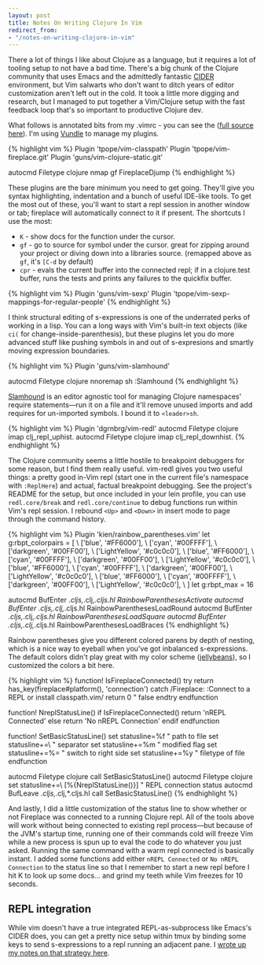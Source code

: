 ```yaml
---
layout: post
title: Notes On Writing Clojure In Vim
redirect_from:
- "/notes-on-writing-clojure-in-vim"
---
```


There a lot of things I like about Clojure as a language, but it requires a lot of tooling setup to not have a bad time. There's a big chunk of the Clojure community that uses Emacs and the admittedly fantastic [CIDER](https://github.com/clojure-emacs/cider) environment, but Vim salwarts who don't want to ditch years of editor customization aren't left out in the cold. It took a little more digging and research, but I managed to put together a Vim/Clojure setup with the fast feedback loop that's so important to productive Clojure dev.

What follows is annotated bits from my .vimrc - you can see the ([full source here](https://github.com/thegreatape/dot-files/blob/master/vimrc)). I'm using [Vundle](https://github.com/VundleVim/Vundle.vim) to manage my plugins.

{% highlight vim %}
Plugin 'tpope/vim-classpath'
Plugin 'tpope/vim-fireplace.git'
Plugin 'guns/vim-clojure-static.git'

autocmd Filetype clojure nmap <buffer> gf <Plug>FireplaceDjump
{% endhighlight %}

These plugins are the bare minimum you need to get going. They'll give you syntax highlighting, indentation and a bunch of useful IDE-like tools. To get the most out of these, you'll want to start a repl session in another window or tab; fireplace will automatically connect to it if present. The shortcuts I use the most:

* `K` - show docs for the function under the cursor.
* `gf` - go to source for symbol under the cursor. great for zipping around your project or diving down into a libraries source. (remapped above as `gf`, it's `[C-d` by default)
* `cpr` - evals the current buffer into the connected repl; if in a clojure.test buffer, runs the tests and prints any failures to the quickfix buffer.

{% highlight vim %}
Plugin 'guns/vim-sexp'
Plugin 'tpope/vim-sexp-mappings-for-regular-people'
{% endhighlight %}

I think structural editing of s-expressions is one of the underrated perks of working in a lisp. You can a long ways with Vim's built-in text objects (like `ci(` for change-inside-parenthesis), but these plugins let you do more advanced stuff like pushing symbols in and out of s-expresions and smartly moving expression boundaries.

{% highlight vim %}
Plugin 'guns/vim-slamhound'

autocmd Filetype clojure nnoremap <buffer> <leader>sh :Slamhound<cr>
{% endhighlight %}

[Slamhound](https://github.com/technomancy/slamhound) is an editor agnostic tool for managing Clojure namespaces' require statements—run it on a file and it'll remove unused imports and add requires for un-imported symbols. I bound it to `<leader>sh`.

{% highlight vim %}
Plugin 'dgrnbrg/vim-redl'
autocmd Filetype clojure imap <buffer> <Up> <Plug>clj_repl_uphist.
autocmd Filetype clojure imap <buffer> <Down> <Plug>clj_repl_downhist.
{% endhighlight %}

The Clojure community seems a little hostile to breakpoint debuggers for some reason, but I find them really useful. vim-redl gives you two useful things: a pretty good in-Vim repl (start one in the current file's namespace with `:ReplHere`) and actual, factual breakpoint debugging. See the project's README for the setup, but once included in your lein profile, you can use `redl.core/break` and `redl.core/continue` to debug functions run within Vim's repl session. I rebound `<Up>` and `<Down>` in insert mode to page through the command history.

{% highlight vim %}
Plugin 'kien/rainbow_parentheses.vim'
let g:rbpt_colorpairs = [
  \ ['blue',        '#FF6000'],
  \ ['cyan',        '#00FFFF'],
  \ ['darkgreen',   '#00FF00'],
  \ ['LightYellow', '#c0c0c0'],
  \ ['blue',        '#FF6000'],
  \ ['cyan',        '#00FFFF'],
  \ ['darkgreen',   '#00FF00'],
  \ ['LightYellow', '#c0c0c0'],
  \ ['blue',        '#FF6000'],
  \ ['cyan',        '#00FFFF'],
  \ ['darkgreen',   '#00FF00'],
  \ ['LightYellow', '#c0c0c0'],
  \ ['blue',        '#FF6000'],
  \ ['cyan',        '#00FFFF'],
  \ ['darkgreen',   '#00FF00'],
  \ ['LightYellow', '#c0c0c0'],
  \ ]
let g:rbpt_max = 16

autocmd BufEnter *.cljs,*.clj,*.cljs.hl RainbowParenthesesActivate
autocmd BufEnter *.cljs,*.clj,*.cljs.hl RainbowParenthesesLoadRound
autocmd BufEnter *.cljs,*.clj,*.cljs.hl RainbowParenthesesLoadSquare
autocmd BufEnter *.cljs,*.clj,*.cljs.hl RainbowParenthesesLoadBraces
{% endhighlight %}

Rainbow parentheses give you different colored parens by depth of nesting, which is a nice way to eyeball when you've got inbalanced s-expressions. The default colors didn't play great with my color scheme ([jellybeans](https://github.com/nanotech/jellybeans.vim)), so I customized the colors a bit here.

{% highlight vim %}
function! IsFireplaceConnected()
  try
    return has_key(fireplace#platform(), 'connection')
  catch /Fireplace: :Connect to a REPL or install classpath.vim/
    return 0 " false
  endtry
endfunction

function! NreplStatusLine()
  if IsFireplaceConnected()
    return 'nREPL Connected'
  else
    return 'No nREPL Connection'
  endif
endfunction

function! SetBasicStatusLine()
  set statusline=%f   " path to file
  set statusline+=\   " separator
  set statusline+=%m  " modified flag
  set statusline+=%=  " switch to right side
  set statusline+=%y  " filetype of file
endfunction

autocmd Filetype clojure call SetBasicStatusLine()
autocmd Filetype clojure set statusline+=\ [%{NreplStatusLine()}]  " REPL connection status
autocmd BufLeave *.cljs,*.clj,*.cljs.hl  call SetBasicStatusLine()
{% endhighlight %}

And lastly, I did a little customization of the status line to show whether or not Fireplace was connected to a running Clojure repl. All of the tools above will work without being connected to existing repl process—but because of the JVM's startup time, running one of their commands cold will freeze Vim while a new process is spun up to eval the code to do whatever you just asked. Running the same command with a warm repl connected is basically instant. I added some functions add either `nREPL Connected` or `No nREPL Connection` to the status line so that I remember to start a new repl before I hit K to look up some docs... and grind my teeth while Vim freezes for 10 seconds.

## REPL integration

While vim doesn't have a true integrated REPL-as-subprocess like Emacs's CIDER does, you can get a pretty nice setup within tmux by binding some keys to send s-expressions to a repl running an adjacent pane. I [wrote up my notes on that strategy here](/clojure-vim-and-tmux-using-your-editor-as-a-repl-scratchpad/).
